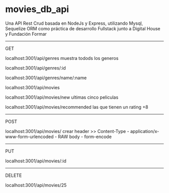# movies_db_api
Una API Rest Crud basada en NodeJs y Express, utilizando Mysql, Sequelize ORM como práctica de desarrollo Fullstack junto a Digital House y Fundación Formar

*******
GET

localhost:3001/api/genres muestra todods los generos

localhost:3001/api/genres/:id 

localhost:3001/api/genres/name/:name 

localhost:3001/api/movies 

localhost:3001/api/movies/new ultimas cinco peliculas

localhost:3001/api/movies/recommended las que tienen un rating +8


********
POST

localhost:3001/api/movies/ crear 
header >> Content-Type  - application/x-www-form-urlencoded - RAW
body - form-encode

*******
PUT

localhost:3001/api/movies/:id

*******
DELETE

localhost:3001/api/movies/25

